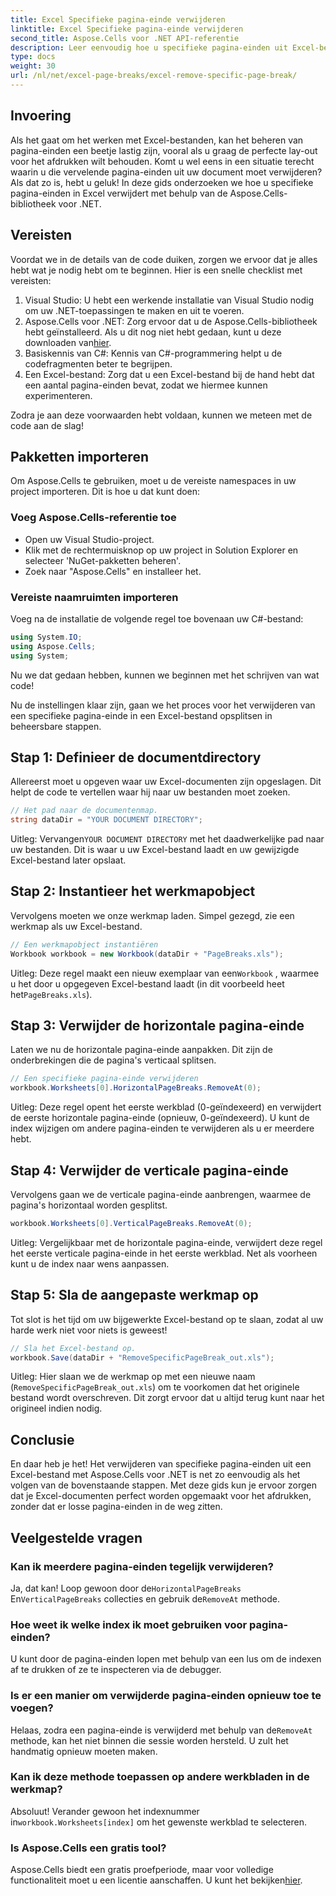 ```yaml
---
title: Excel Specifieke pagina-einde verwijderen
linktitle: Excel Specifieke pagina-einde verwijderen
second_title: Aspose.Cells voor .NET API-referentie
description: Leer eenvoudig hoe u specifieke pagina-einden uit Excel-bestanden verwijdert met Aspose.Cells voor .NET in deze uitgebreide, stapsgewijze handleiding.
type: docs
weight: 30
url: /nl/net/excel-page-breaks/excel-remove-specific-page-break/
---
```

## Invoering

Als het gaat om het werken met Excel-bestanden, kan het beheren van pagina-einden een beetje lastig zijn, vooral als u graag de perfecte lay-out voor het afdrukken wilt behouden. Komt u wel eens in een situatie terecht waarin u die vervelende pagina-einden uit uw document moet verwijderen? Als dat zo is, hebt u geluk! In deze gids onderzoeken we hoe u specifieke pagina-einden in Excel verwijdert met behulp van de Aspose.Cells-bibliotheek voor .NET. 

## Vereisten 

Voordat we in de details van de code duiken, zorgen we ervoor dat je alles hebt wat je nodig hebt om te beginnen. Hier is een snelle checklist met vereisten:

1. Visual Studio: U hebt een werkende installatie van Visual Studio nodig om uw .NET-toepassingen te maken en uit te voeren.
2.  Aspose.Cells voor .NET: Zorg ervoor dat u de Aspose.Cells-bibliotheek hebt geïnstalleerd. Als u dit nog niet hebt gedaan, kunt u deze downloaden van[hier](https://releases.aspose.com/cells/net/).
3. Basiskennis van C#: Kennis van C#-programmering helpt u de codefragmenten beter te begrijpen.
4. Een Excel-bestand: Zorg dat u een Excel-bestand bij de hand hebt dat een aantal pagina-einden bevat, zodat we hiermee kunnen experimenteren.

Zodra je aan deze voorwaarden hebt voldaan, kunnen we meteen met de code aan de slag!

## Pakketten importeren

Om Aspose.Cells te gebruiken, moet u de vereiste namespaces in uw project importeren. Dit is hoe u dat kunt doen:

### Voeg Aspose.Cells-referentie toe
- Open uw Visual Studio-project.
- Klik met de rechtermuisknop op uw project in Solution Explorer en selecteer 'NuGet-pakketten beheren'.
- Zoek naar "Aspose.Cells" en installeer het.

### Vereiste naamruimten importeren
Voeg na de installatie de volgende regel toe bovenaan uw C#-bestand:

```csharp
using System.IO;
using Aspose.Cells;
using System;
```

Nu we dat gedaan hebben, kunnen we beginnen met het schrijven van wat code!

Nu de instellingen klaar zijn, gaan we het proces voor het verwijderen van een specifieke pagina-einde in een Excel-bestand opsplitsen in beheersbare stappen.

## Stap 1: Definieer de documentdirectory

Allereerst moet u opgeven waar uw Excel-documenten zijn opgeslagen. Dit helpt de code te vertellen waar hij naar uw bestanden moet zoeken.

```csharp
// Het pad naar de documentenmap.
string dataDir = "YOUR DOCUMENT DIRECTORY";
```

 Uitleg: Vervangen`YOUR DOCUMENT DIRECTORY` met het daadwerkelijke pad naar uw bestanden. Dit is waar u uw Excel-bestand laadt en uw gewijzigde Excel-bestand later opslaat.

## Stap 2: Instantieer het werkmapobject

Vervolgens moeten we onze werkmap laden. Simpel gezegd, zie een werkmap als uw Excel-bestand.

```csharp
// Een werkmapobject instantiëren
Workbook workbook = new Workbook(dataDir + "PageBreaks.xls");
```

Uitleg: Deze regel maakt een nieuw exemplaar van een`Workbook` , waarmee u het door u opgegeven Excel-bestand laadt (in dit voorbeeld heet het`PageBreaks.xls`). 

## Stap 3: Verwijder de horizontale pagina-einde

Laten we nu de horizontale pagina-einde aanpakken. Dit zijn de onderbrekingen die de pagina's verticaal splitsen.

```csharp
// Een specifieke pagina-einde verwijderen
workbook.Worksheets[0].HorizontalPageBreaks.RemoveAt(0);
```

Uitleg: Deze regel opent het eerste werkblad (0-geïndexeerd) en verwijdert de eerste horizontale pagina-einde (opnieuw, 0-geïndexeerd). U kunt de index wijzigen om andere pagina-einden te verwijderen als u er meerdere hebt. 

## Stap 4: Verwijder de verticale pagina-einde

Vervolgens gaan we de verticale pagina-einde aanbrengen, waarmee de pagina's horizontaal worden gesplitst.

```csharp
workbook.Worksheets[0].VerticalPageBreaks.RemoveAt(0);
```

Uitleg: Vergelijkbaar met de horizontale pagina-einde, verwijdert deze regel het eerste verticale pagina-einde in het eerste werkblad. Net als voorheen kunt u de index naar wens aanpassen.

## Stap 5: Sla de aangepaste werkmap op

Tot slot is het tijd om uw bijgewerkte Excel-bestand op te slaan, zodat al uw harde werk niet voor niets is geweest!

```csharp
// Sla het Excel-bestand op.
workbook.Save(dataDir + "RemoveSpecificPageBreak_out.xls");
```

Uitleg: Hier slaan we de werkmap op met een nieuwe naam (`RemoveSpecificPageBreak_out.xls`) om te voorkomen dat het originele bestand wordt overschreven. Dit zorgt ervoor dat u altijd terug kunt naar het origineel indien nodig.

## Conclusie

En daar heb je het! Het verwijderen van specifieke pagina-einden uit een Excel-bestand met Aspose.Cells voor .NET is net zo eenvoudig als het volgen van de bovenstaande stappen. Met deze gids kun je ervoor zorgen dat je Excel-documenten perfect worden opgemaakt voor het afdrukken, zonder dat er losse pagina-einden in de weg zitten.

## Veelgestelde vragen

### Kan ik meerdere pagina-einden tegelijk verwijderen?  
 Ja, dat kan! Loop gewoon door de`HorizontalPageBreaks` En`VerticalPageBreaks` collecties en gebruik de`RemoveAt` methode.

### Hoe weet ik welke index ik moet gebruiken voor pagina-einden?  
U kunt door de pagina-einden lopen met behulp van een lus om de indexen af te drukken of ze te inspecteren via de debugger.

### Is er een manier om verwijderde pagina-einden opnieuw toe te voegen?  
 Helaas, zodra een pagina-einde is verwijderd met behulp van de`RemoveAt` methode, kan het niet binnen die sessie worden hersteld. U zult het handmatig opnieuw moeten maken.

### Kan ik deze methode toepassen op andere werkbladen in de werkmap?  
 Absoluut! Verander gewoon het indexnummer in`workbook.Worksheets[index]` om het gewenste werkblad te selecteren.

### Is Aspose.Cells een gratis tool?  
 Aspose.Cells biedt een gratis proefperiode, maar voor volledige functionaliteit moet u een licentie aanschaffen. U kunt het bekijken[hier](https://purchase.aspose.com/buy).
